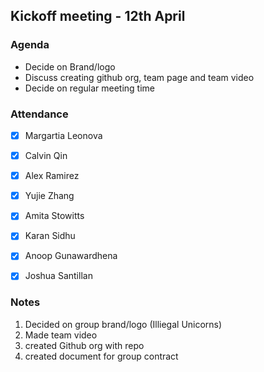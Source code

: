 ## Kickoff meeting - 12th April ##


### Agenda ###
-  Decide on Brand/logo
-  Discuss creating github org, team page and team video
-  Decide on regular meeting time


### Attendance ###
- [x] Margartia Leonova
- [x] Calvin Qin
- [x] Alex Ramirez
- [x] Yujie Zhang
- [x] Amita Stowitts
- [x] Karan Sidhu
- [x] Anoop Gunawardhena
- [x] Joshua Santillan
  

### Notes ###
1. Decided on group brand/logo (Illiegal Unicorns)
2. Made team video
3. created Github org with repo 
4. created document for group contract
